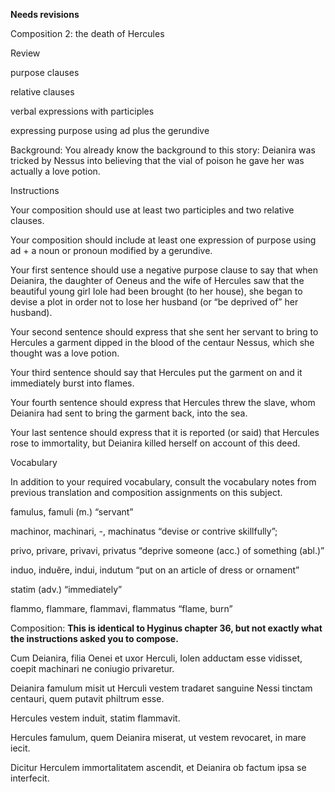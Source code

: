 **Needs revisions**

Composition 2: the death of Hercules


Review

purpose clauses

relative clauses

verbal expressions with participles

expressing purpose using ad plus the gerundive


Background:
You already know the background to this story: Deianira was tricked by Nessus into believing that the vial of poison he gave her was actually a love potion.

Instructions

Your composition should use at least two participles and two relative clauses.

Your composition should include at least one expression of purpose using ad + a noun or pronoun modified by a gerundive.

Your first sentence should use a negative purpose clause to say that when Deianira, the daughter of Oeneus and the wife of Hercules saw that the beautiful young girl Iole had been brought (to her house), she began to devise a plot in order not to lose her husband (or “be deprived of” her husband).

Your second sentence should express that she sent her servant to bring to Hercules a garment dipped in the blood of the centaur Nessus, which she thought was a love potion.

Your third sentence should say that Hercules put the garment on and it immediately burst into flames.

Your fourth sentence should express that Hercules threw the slave, whom Deianira had sent to bring the garment back, into the sea.

Your last sentence should express that it is reported (or said) that Hercules rose to immortality, but Deianira killed herself on account of this deed.


Vocabulary


In addition to your required vocabulary, consult the vocabulary notes from previous translation and composition assignments on this subject.

famulus, famuli (m.) “servant”

machinor, machinari, -, machinatus “devise or contrive skillfully”;

privo, privare, privavi, privatus “deprive someone (acc.) of something (abl.)”

induo, induĕre, indui, indutum “put on an article of dress or ornament”

statim (adv.) “immediately”

flammo, flammare, flammavi, flammatus “flame, burn”


Composition: **This is identical to Hyginus chapter 36, but not exactly what the instructions asked you to compose.**
 
Cum Deianira, filia Oenei et uxor Herculi, Iolen adductam esse vidisset, coepit machinari ne coniugio privaretur. 

Deianira famulum misit ut  Herculi vestem tradaret sanguine Nessi tinctam centauri, quem putavit philtrum esse.

Hercules vestem induit, statim flammavit. 

Hercules famulum, quem Deianira miserat, ut vestem revocaret, in mare iecit.
        
Dicitur Herculem immortalitatem ascendit, et Deianira ob factum ipsa se interfecit.
